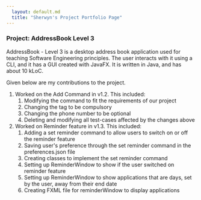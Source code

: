 ```yaml
---
  layout: default.md
  title: "Sherwyn's Project Portfolio Page"
---
```


### Project: AddressBook Level 3

AddressBook - Level 3 is a desktop address book application used for teaching Software Engineering principles. The user interacts with it using a CLI, and it has a GUI created with JavaFX. It is written in Java, and has about 10 kLoC.

Given below are my contributions to the project.
1) Worked on the Add Command in v1.2. This included:
   1) Modifying the command to fit the requirements of our project
   2) Changing the tag to be compulsory
   3) Changing the phone number to be optional
   4) Deleting and modifying all test-cases affected by the changes above
2) Worked on Reminder feature in v1.3. This included:
    1) Adding a set reminder command to allow users to switch on or off the reminder feature
   2) Saving user's preference through the set reminder command in the preferences.json file
   3) Creating classes to implement the set reminder command
   4) Setting up ReminderWindow to show if the user switched on reminder feature
   5) Setting up ReminderWindow to show applications that are days, set by the user, away from their end date
   6) Creating FXML file for reminderWindow to display applications
